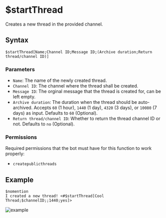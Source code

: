 # $startThread
Creates a new thread in the provided channel.

## Syntax
```
$startThread[Name;Channel ID;Message ID;(Archive duration;Return thread/channel ID)]
```

### Parameters
- `Name`: The name of the newly created thread.
- `Channel ID`: The channel where the thread shall be created.
- `Message ID`: The orginal message that the thread is created for, can be left empty.
- `Archive duration`: The duration when the thread should be auto-archived. Accepts `60` (1 hour), `1440` (1 day), `4320` (3 days), or `10080` (7 days) as input. Defaults to `60` (Optional).
- `Return thread/channel ID`: Whether to return the thread channel ID or not. Defaults to `no` (Optional).

### Permissions
Required permissions that the bot must have for this function to work properly:
- `createpublicthreads`

## Example
```
$nomention
I created a new thread! <#$startThread[Cool Thread;$channelID;;1440;yes]>
```
![example](https://user-images.githubusercontent.com/69215413/128615731-c61c95c1-d1ec-42cf-9964-e8722df30dfe.png)
